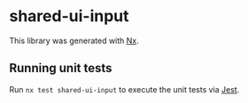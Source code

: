 # shared-ui-input

This library was generated with [Nx](https://nx.dev).

## Running unit tests

Run `nx test shared-ui-input` to execute the unit tests via [Jest](https://jestjs.io).
